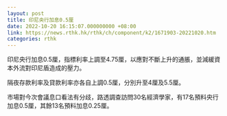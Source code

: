 ```yaml
---
layout: post
title: 印尼央行加息0.5厘
date: 2022-10-20 16:15:07.000000000 +08:00
link: https://news.rthk.hk/rthk/ch/component/k2/1671903-20221020.htm
categories: rthk
---
```


印尼央行加息0.5厘，指標利率上調至4.75厘，以應對不斷上升的通脹，並減緩資本外流對印尼盾造成的壓力。

隔夜存款利率及貸款利率亦各自上調0.5厘，分別升至4厘及5.5厘。

市場對今次會議息口看法有分歧，路透調查訪問30名經濟學家，有17名預料央行加息0.5厘，其餘13名預料加息0.25厘。
